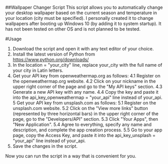 ##Wallpaper Changer Script
This script allows you to automatically change your desktop wallpaper based on the current season and temperature in your location (city must be specified). I personally created it to change wallpapers after booting up Windows 10 (by adding it to system startup). It has not been tested on other OS and is not planned to be tested.

#Usage
1. Download the script and open it with any text editor of your choice.
2. Install the latest version of Python from https://www.python.org/downloads/
3. In the location = "your_city" line, replace your_city with the full name of your city in Latin letters.
4. Get your API key from openweathermap.org as follows:
4.1 Register on the openweathermap.org website.
4.2 Click on your nickname in the upper right corner of the page and go to the "My API keys" section.
4.3 Generate a new API key with any name.
4.4 Copy the key and paste it into the api_key_openweathermap = "your_api" line instead of your_api.
5 Get your API key from unsplash.com as follows:
5.1 Register on the unsplash.com website.
5.2 Click on the "View more links" button (represented by three horizontal bars) in the upper right corner of the page, go to the "Developers/API" section.
5.3 Click "Your Apps", then "New Application".
5.4 Agree to everything, specify any name and description, and complete the app creation process.
5.5 Go to your app page, copy the Access Key, and paste it into the api_key_unsplash = "your_api" line instead of your_api.
6. Save the changes in the script.

Now you can run the script in a way that is convenient for you.
